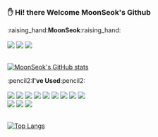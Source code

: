 
### :hand: Hi! there Welcome MoonSeok's Github

<div align=left>
:raising_hand:<b>MoonSeok</b>:raising_hand:
</div><br>
<div align=left>
<a href="https://hits.seeyoufarm.com"><img src="https://hits.seeyoufarm.com/api/count/incr/badge.svg?url=https%3A%2F%2Fgithub.com%2Fjangmoonseok&count_bg=%23899DCD&title_bg=%23555555&icon=github.svg&icon_color=%23E7E7E7&title=Github&edge_flat=false"/></a>
<a href=""><img src="https://img.shields.io/badge/-Notion-0d1117?style=flat-square&logo=Notion&logoColor=white"/></a>
<a href=""><img src="https://img.shields.io/badge/-Gmail-f38616?style=flat-square&logo=Gmail&logoColor=white"/></a>
</div>
</br>

[![MoonSeok's GitHub stats](https://github-readme-stats.vercel.app/api?username=jangmoonseok)](https://github.com/jangmoonseok/github-readme-stats)


<div align=left>  
:pencil2:<b>I've Used</b>:pencil2:
</div><br>
<div align=left>
<img src="https://img.shields.io/badge/-Node.js-339933?style=flat-square&logo=Node.js&logoColor=white"/>
<img src="https://img.shields.io/badge/-JavaScript-F7DF1E?style=flat-square&logo=JavaScript&logoColor=white"/>
<img src="https://img.shields.io/badge/-React-61DAFB?style=flat-square&logo=React&logoColor=white"/>
<img src="https://img.shields.io/badge/-Spring-6DB33F?style=flat-square&logo=Spring&logoColor=white"/>
<img src="https://img.shields.io/badge/-TomCat-F8DC75?style=flat-square&logo=Apache Tomcat&logoColor=black"/>
<img src="https://img.shields.io/badge/-Java-007396?style=flat-square&logo=Java&logoColor=white"/>
<img src="https://img.shields.io/badge/-HTML-E34F26?style=flat-square&logo=HTML5&logoColor=white"/>
<img src="https://img.shields.io/badge/-CSS-31572B6?style=flat-square&logo=CSS3&logoColor=white"/>
<img src="https://img.shields.io/badge/-BootStrap-7952B3?style=flat-square&logo=Bootstrap&logoColor=white"/>
</div>
<div align=left>
<img src="https://img.shields.io/badge/-MySQL-4479A1?style=flat-square&logo=MySQL&logoColor=white"/>
<img src="https://img.shields.io/badge/-MariaDB-003545?style=flat-square&logo=MariaDB&logoColor=white"/>
<img src="https://img.shields.io/badge/-Oracle-F80000?style=flat-square&logo=Oracle&logoColor=white"/>
</div>
<br>

[![Top Langs](https://github-readme-stats.vercel.app/api/top-langs/?username=jangmoonseok&hide=SCSS)](https://github.com/jangmoonseok/github-readme-stats)




